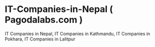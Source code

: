 # IT-Companies-in-Nepal ( Pagodalabs.com )

IT Companies in Nepal, IT Companies in Kathmandu, IT  Companies in Pokhara, IT  Companies in Lalitpur
